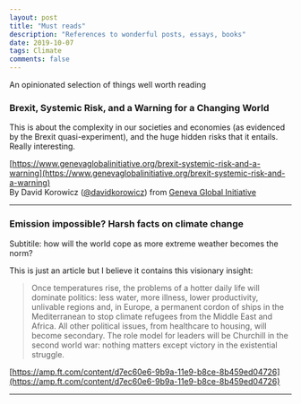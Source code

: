 ```yaml
---
layout: post
title: "Must reads"
description: "References to wonderful posts, essays, books"
date: 2019-10-07
tags: Climate
comments: false
---
```


An opinionated selection of things well worth reading


### Brexit, Systemic Risk, and a Warning for a Changing World

This is about the complexity in our societies and economies (as evidenced by the Brexit quasi-experiment), and the huge hidden risks that it entails. Really interesting.

[https://www.genevaglobalinitiative.org/brexit-systemic-risk-and-a-warning](https://www.genevaglobalinitiative.org/brexit-systemic-risk-and-a-warning)  
By David Korowicz ([@davidkorowicz](https://twitter.com/davidkorowicz)) from [Geneva Global Initiative](https://www.genevaglobalinitiative.org)

----

### Emission impossible? Harsh facts on climate change

Subtitile: how will the world cope as more extreme weather becomes the norm?

This is just an article but I believe it contains this visionary insight:

> Once temperatures rise, the problems of a hotter daily life will dominate politics: less water, more illness, lower productivity, unlivable regions and, in Europe, a permanent cordon of ships in the Mediterranean to stop climate refugees from the Middle East and Africa. All other political issues, from healthcare to housing, will become secondary. The role model for leaders will be Churchill in the second world war: nothing matters except victory in the existential struggle.

[https://amp.ft.com/content/d7ec60e6-9b9a-11e9-b8ce-8b459ed04726](https://amp.ft.com/content/d7ec60e6-9b9a-11e9-b8ce-8b459ed04726)


----



